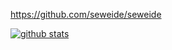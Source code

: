 https://github.com/seweide/seweide
<p>
  <a href="https://github.com/seweide">
    <img src="https://camo.githubusercontent.com/c0cc9b370611e06afd673ce245a78a5fa86bf2bea3c68a76dc61e1aa0500fa18/68747470733a2f2f6769746875622d726561646d652d73746174732e76657263656c2e6170702f6170693f757365726e616d653d6c6f6e672d776f6f26636f756e745f707269766174653d747275652673686f775f69636f6e733d747275652662675f636f6c6f723d33302c6539363434332c393034653935267469746c655f636f6c6f723d66666626746578745f636f6c6f723d666666" alt="github stats" data-canonical-src="https://github-readme-stats.vercel.app/api?username=seweide&amp;count_private=true&amp;show_icons=true&amp;bg_color=30,e96443,904e95&amp;title_color=fff&amp;text_color=fff" style="max-width: 100%;">
  </a>
</p>

